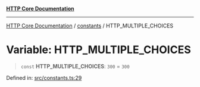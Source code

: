 [**HTTP Core Documentation**](../../README.md)

***

[HTTP Core Documentation](../../README.md) / [constants](../README.md) / HTTP\_MULTIPLE\_CHOICES

# Variable: HTTP\_MULTIPLE\_CHOICES

> `const` **HTTP\_MULTIPLE\_CHOICES**: `300` = `300`

Defined in: [src/constants.ts:29](https://github.com/stonemjs/http-core/blob/6577700bdede2420a5df45a338635c35547070ea/src/constants.ts#L29)
